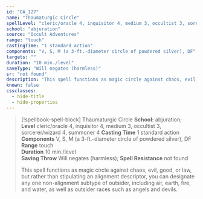 ```yaml
---
id: "OA_127"
name: "Thaumaturgic Circle"
spellLevel: "cleric/oracle 4, inquisitor 4, medium 3, occultist 3, sorcerer/wizard 4, summoner 4"
school: "abjuration"
source: "Occult Adventures"
range: "touch"
castingTime: "1 standard action"
components: "V, S, M (a 3-ft.-diameter circle of powdered silver), DF"
targets: ""
duration: "10 min./level"
saveType: "Will negates (harmless)"
sr: "not found"
description: "This spell functions as magic circle against chaos, evil, good, or law, but rather than stipulating an alignment descriptor, you can designate any one non-alignment subtype of outsider, including air, earth, fire, and water, as well as outsider races such as angels and devils."
known: false
cssclasses:
  - hide-title
  - hide-properties
---
```


> [!spellbook-spell-block] Thaumaturgic Circle
> **School:** abjuration; **Level** cleric/oracle 4, inquisitor 4, medium 3, occultist 3, sorcerer/wizard 4, summoner 4
> **Casting Time** 1 standard action  
> **Components** V, S, M (a 3-ft.-diameter circle of powdered silver), DF  
> **Range** touch  
> **Duration** 10 min./level  
> **Saving Throw** Will negates (harmless); **Spell Resistance** not found
> 
> This spell functions as magic circle against chaos, evil, good, or law, but rather than stipulating an alignment descriptor, you can designate any one non-alignment subtype of outsider, including air, earth, fire, and water, as well as outsider races such as angels and devils.